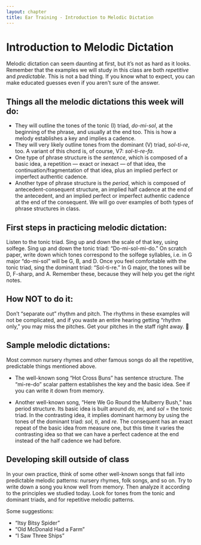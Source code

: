 ```yaml
---
layout: chapter
title: Ear Training - Introduction to Melodic Dictation
---
```


# Introduction to Melodic Dictation

Melodic dictation can seem daunting at first, but it’s not as hard as it looks. Remember that the examples we will study in this class are both *repetitive* and *predictable*. This is not a bad thing. If you know what to expect, you can make educated guesses even if you aren't sure of the answer.

## Things all the melodic dictations this week will do:

- They will outline the tones of the tonic (I) triad, *do-mi-sol*, at the beginning of the phrase, and usually at the end too. This is how a melody establishes a key and implies a cadence.
- They will very likely outline tones from the dominant (V) triad, *sol-ti-re*, too. A variant of this chord is, of course, V7: *sol-ti-re-fa*. 
- One type of phrase structure is the *sentence*, which is composed of a basic idea, a repetition — exact or inexact — of that idea, the continuation/fragmentation of that idea, plus an implied perfect or imperfect authentic cadence.
- Another type of phrase structure is the *period*, which is composed of antecedent-consequent structure, an implied half cadence at the end of the antecedent, and an implied perfect or imperfect authentic cadence at the end of the consequent. We will go over examples of both types of phrase structures in class.

## First steps in practicing melodic dictation:

Listen to the tonic triad. Sing up and down the scale of that key, using solfege. Sing up and down the tonic triad: “Do-mi-sol-mi-do.” On scratch paper, write down which tones correspond to the solfege syllables, i.e. in G major “do-mi-sol” will be G, B, and D.
Once you feel comfortable with the tonic triad, sing the dominant triad: “Sol-ti-re.” In G major, the tones will be D, F-sharp, and A. Remember these, because they will help you get the right notes.

## How NOT to do it:

Don’t “separate out” rhythm and pitch. The rhythms in these examples will not be complicated, and if you waste an entire hearing getting “rhythm only,” you may miss the pitches. Get your pitches in the staff right away.

## Sample melodic dictations:

Most common nursery rhymes and other famous songs do all the repetitive, predictable things mentioned above.

- The well-known song “Hot Cross Buns” has sentence structure. The “mi-re-do” scalar pattern establishes the key and the basic idea. See if you can write it down from memory.

- Another well-known song, “Here We Go Round the Mulberry Bush,” has period structure. Its basic idea is built around *do, mi,* and *sol* = the tonic triad. In the contrasting idea, it implies dominant harmony by using the tones of the dominant triad: *sol, ti*, and *re*. The consequent has an exact repeat of the basic idea from measure one, but this time it varies the contrasting idea so that we can have a perfect cadence at the end instead of the half cadence we had before.

## Developing skill outside of class

In your own practice, think of some other well-known songs that fall into predictable melodic patterns: nursery rhymes, folk songs, and so on. Try to write down a song you know well from memory. Then analyze it according to the principles we studied today. Look for tones from the tonic and dominant triads, and for repetitive melodic patterns.

Some suggestions:
- “Itsy Bitsy Spider”
- “Old McDonald Had a Farm”
- “I Saw Three Ships”
